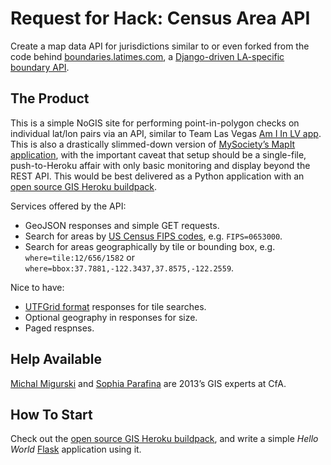 Request for Hack: Census Area API
========

Create a map data API for jurisdictions similar to or even forked from the code behind [boundaries.latimes.com](http://boundaries.latimes.com), a [Django-driven LA-specific boundary API](https://github.com/newsapps/django-boundaryservice).


The Product
--------

This is a simple NoGIS site for performing point-in-polygon checks on
individual lat/lon pairs via an API, similar to Team Las Vegas [Am I In
LV app](https://github.com/codeforamerica/amiinlv). This is also a drastically slimmed-down version of [MySociety’s MapIt
application](http://code.mapit.mysociety.org/), with the important caveat that setup should be a
single-file, push-to-Heroku affair with only basic monitoring and display
beyond the REST API. This would be best delivered as a Python application
with an [open source GIS Heroku buildpack](https://github.com/migurski/heroku-buildpack-pygeo).

Services offered by the API:

* GeoJSON responses and simple GET requests.
* Search for areas by [US Census FIPS codes](http://quickfacts.census.gov/qfd/meta/long_fips.htm), e.g. `FIPS=0653000`.
* Search for areas geographically by tile or bounding box, e.g. `where=tile:12/656/1582` or `where=bbox:37.7881,-122.3437,37.8575,-122.2559`.

Nice to have:

* [UTFGrid format](https://github.com/mapbox/utfgrid-spec/blob/master/1.3/utfgrid.md) responses for tile searches.
* Optional geography in responses for size.
* Paged respnses.


Help Available
--------

[Michal Migurski](mailto:mike@codeforamerica.org) and [Sophia Parafina](https://github.com/spara) are 2013’s GIS experts at CfA.


How To Start
--------

Check out the [open source GIS Heroku buildpack](https://github.com/migurski/heroku-buildpack-pygeo), and write a simple *Hello World* [Flask](http://flask.pocoo.org) application using it.